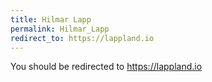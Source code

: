 ```yaml
---
title: Hilmar Lapp
permalink: Hilmar_Lapp
redirect_to: https://lappland.io
---
```


You should be redirected to <https://lappland.io>
